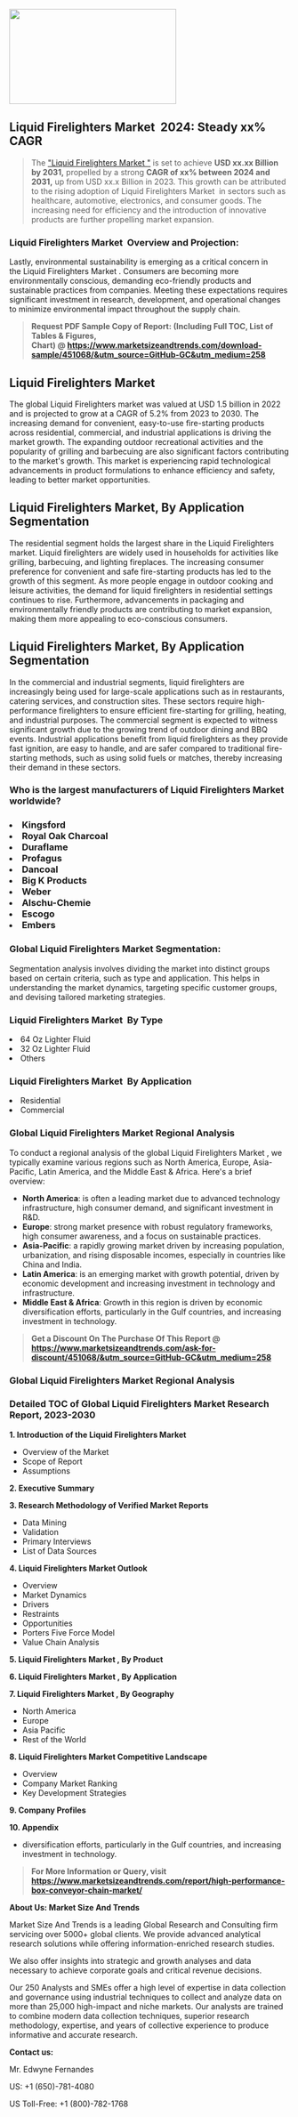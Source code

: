 <p><img class="alignnone size-medium wp-image-20088" src="https://ffe5etoiles.com/wp-content/uploads/2024/12/MST1-300x171.png" alt="" width="300" height="171" /></p><h2 id="ember46" class="ember-view reader-text-block__heading-2">Liquid Firelighters Market &nbsp;2024: Steady&nbsp;xx% CAGR</h2><blockquote id="ember47" class="ember-view reader-text-block__blockquote">The&nbsp;<a class="app-aware-link " href="https://www.marketsizeandtrends.com/download-sample/451068/&utm_source=GitHub-GC&utm_medium=258" target="_blank" data-test-app-aware-link="">"Liquid Firelighters Market "</a>&nbsp;is set to achieve&nbsp;<strong>USD&nbsp;xx.xx&nbsp;Billion by 2031,</strong>&nbsp;propelled by a strong&nbsp;<strong>CAGR of&nbsp;xx% between 2024 and 2031,</strong>&nbsp;up from USD xx.x Billion in 2023. This growth can be attributed to the rising adoption of&nbsp;Liquid Firelighters Market &nbsp;in sectors such as healthcare, automotive, electronics, and consumer goods. The increasing need for efficiency and the introduction of innovative products are further propelling market expansion.</blockquote><h3 id="ember48" class="ember-view reader-text-block__heading-3">Liquid Firelighters Market &nbsp;Overview and Projection:</h3><p id="ember49" class="ember-view reader-text-block__paragraph">Lastly, environmental sustainability is emerging as a critical concern in the&nbsp;Liquid Firelighters Market . Consumers are becoming more environmentally conscious, demanding eco-friendly products and sustainable practices from companies. Meeting these expectations requires significant investment in research, development, and operational changes to minimize environmental impact throughout the supply chain.</p><blockquote id="ember50" class="ember-view reader-text-block__blockquote"><strong>Request PDF Sample Copy of Report: (Including Full TOC, List of Tables &amp; Figures, Chart)&nbsp;@&nbsp;<strong><a href="https://www.marketsizeandtrends.com/download-sample/451068/&utm_source=GitHub-GC&utm_medium=258" target="_blank">https://www.marketsizeandtrends.com/download-sample/451068/&utm_source=GitHub-GC&utm_medium=258</a></strong></strong></blockquote><h3 class=""> <h2>Liquid Firelighters Market</h2><p>The global Liquid Firelighters market was valued at USD 1.5 billion in 2022 and is projected to grow at a CAGR of 5.2% from 2023 to 2030. The increasing demand for convenient, easy-to-use fire-starting products across residential, commercial, and industrial applications is driving the market growth. The expanding outdoor recreational activities and the popularity of grilling and barbecuing are also significant factors contributing to the market's growth. This market is experiencing rapid technological advancements in product formulations to enhance efficiency and safety, leading to better market opportunities.</p><h2>Liquid Firelighters Market, By Application Segmentation</h2><p>The residential segment holds the largest share in the Liquid Firelighters market. Liquid firelighters are widely used in households for activities like grilling, barbecuing, and lighting fireplaces. The increasing consumer preference for convenient and safe fire-starting products has led to the growth of this segment. As more people engage in outdoor cooking and leisure activities, the demand for liquid firelighters in residential settings continues to rise. Furthermore, advancements in packaging and environmentally friendly products are contributing to market expansion, making them more appealing to eco-conscious consumers.</p><h2>Liquid Firelighters Market, By Application Segmentation</h2><p>In the commercial and industrial segments, liquid firelighters are increasingly being used for large-scale applications such as in restaurants, catering services, and construction sites. These sectors require high-performance firelighters to ensure efficient fire-starting for grilling, heating, and industrial purposes. The commercial segment is expected to witness significant growth due to the growing trend of outdoor dining and BBQ events. Industrial applications benefit from liquid firelighters as they provide fast ignition, are easy to handle, and are safer compared to traditional fire-starting methods, such as using solid fuels or matches, thereby increasing their demand in these sectors.</p></h3><h3 id="" class="">Who is the largest manufacturers of&nbsp;Liquid Firelighters Market worldwide?</h3><h3 class=""></Li><Li>Kingsford</Li><Li> Royal Oak Charcoal</Li><Li> Duraflame</Li><Li> Profagus</Li><Li> Dancoal</Li><Li> Big K Products</Li><Li> Weber</Li><Li> Alschu-Chemie</Li><Li> Escogo</Li><Li> Embers</h3><h3 id="ember53" class="ember-view reader-text-block__heading-3">Global&nbsp;Liquid Firelighters Market Segmentation:</h3><p id="ember54" class="ember-view reader-text-block__paragraph">Segmentation analysis involves dividing the market into distinct groups based on certain criteria, such as type and application. This helps in understanding the market dynamics, targeting specific customer groups, and devising tailored marketing strategies.</p><h3 id="" class="">Liquid Firelighters Market &nbsp;By Type</h3><p></Li><Li>64 Oz Lighter Fluid</Li><Li> 32 Oz Lighter Fluid</Li><Li> Others</p><h3 id="" class="">Liquid Firelighters Market &nbsp;By Application</h3><p class=""></Li><Li>Residential</Li><Li> Commercial</p><h3 id="ember62" class="ember-view reader-text-block__heading-3">Global Liquid Firelighters Market Regional Analysis</h3><p id="ember63" class="ember-view reader-text-block__paragraph">To conduct a regional analysis of the global Liquid Firelighters Market , we typically examine various regions such as North America, Europe, Asia-Pacific, Latin America, and the Middle East &amp; Africa. Here's a brief overview:</p><ul><li><strong>North America</strong>: is often a leading market due to advanced technology infrastructure, high consumer demand, and significant investment in R&amp;D.</li><li><strong>Europe</strong>: strong market presence with robust regulatory frameworks, high consumer awareness, and a focus on sustainable practices.</li><li><strong>Asia-Pacific</strong>: a rapidly growing market driven by increasing population, urbanization, and rising disposable incomes, especially in countries like China and India.</li><li><strong>Latin America</strong>: is an emerging market with growth potential, driven by economic development and increasing investment in technology and infrastructure.</li><li><strong>Middle East &amp; Africa</strong>: Growth in this region is driven by economic diversification efforts, particularly in the Gulf countries, and increasing investment in technology.</li></ul><blockquote id="ember61" class="ember-view reader-text-block__blockquote"><strong>Get a Discount On The Purchase Of This Report @ <strong><a href="https://html-cleaner.com/" target="">https://www.marketsizeandtrends.com/ask-for-discount/451068/&utm_source=GitHub-GC&utm_medium=258</a></strong></strong></blockquote><h3 id="ember62" class="ember-view reader-text-block__heading-3">Global Liquid Firelighters Market Regional Analysis</h3><h3 id="" class="">Detailed TOC of Global Liquid Firelighters Market Research Report, 2023-2030</h3><p id="" class=""><strong>1. Introduction of the Liquid Firelighters Market </strong></p><ul><li>Overview of the Market</li><li>Scope of Report</li><li>Assumptions</li></ul><p id="" class=""><strong>2. Executive Summary</strong></p><p id="" class=""><strong>3. Research Methodology of Verified Market Reports</strong></p><ul><li>Data Mining</li><li>Validation</li><li>Primary Interviews</li><li>List of Data Sources</li></ul><p id="" class=""><strong>4. Liquid Firelighters Market Outlook</strong></p><ul><li>Overview</li><li>Market Dynamics</li><li>Drivers</li><li>Restraints</li><li>Opportunities</li><li>Porters Five Force Model</li><li>Value Chain Analysis</li></ul><p id="" class=""><strong>5. Liquid Firelighters Market , By Product</strong></p><p id="" class=""><strong>6. Liquid Firelighters Market , By Application</strong></p><p id="" class=""><strong>7. Liquid Firelighters Market , By Geography</strong></p><ul><li>North America</li><li>Europe</li><li>Asia Pacific</li><li>Rest of the World</li></ul><p id="" class=""><strong>8. Liquid Firelighters Market Competitive Landscape</strong></p><ul><li>Overview</li><li>Company Market Ranking</li><li>Key Development Strategies</li></ul><p id="" class=""><strong>9. Company Profiles</strong></p><p id="" class=""><strong>10. Appendix</strong></p><ul><li>diversification efforts, particularly in the Gulf countries, and increasing investment in technology.</li></ul><blockquote id="ember65" class="ember-view reader-text-block__blockquote"><strong>For More Information or Query, visit <strong><strong><a href="https://html-cleaner.com/" target="">https://www.marketsizeandtrends.com/report/high-performance-box-conveyor-chain-market/</a></strong></strong></strong></blockquote><p id="" class=""><strong>About Us: Market Size And Trends</strong></p><p id="" class="">Market Size And Trends is a leading Global Research and Consulting firm servicing over 5000+ global clients. We provide advanced analytical research solutions while offering information-enriched research studies.</p><p id="" class="">We also offer insights into strategic and growth analyses and data necessary to achieve corporate goals and critical revenue decisions.</p><p id="" class="">Our 250 Analysts and SMEs offer a high level of expertise in data collection and governance using industrial techniques to collect and analyze data on more than 25,000 high-impact and niche markets. Our analysts are trained to combine modern data collection techniques, superior research methodology, expertise, and years of collective experience to produce informative and accurate research.</p><p id="" class=""><strong>Contact us:</strong></p><p id="" class="">Mr. Edwyne Fernandes</p><p id="" class="">US: +1 (650)-781-4080</p><p id="" class="">US Toll-Free: +1 (800)-782-1768</p>

